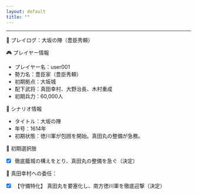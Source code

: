 ```yaml
---
layout: default 
title: ""
---
```

    
---

📝 プレイログ：大坂の陣（豊臣秀頼）

🎮 プレイヤー情報
- プレイヤー名：user001
- 勢力名：豊臣家（豊臣秀頼）
- 初期拠点：大坂城
- 配下武将：真田幸村、大野治長、木村重成
- 初期兵力：60,000人

📘 シナリオ情報
- タイトル：大坂の陣
- 年号：1614年
- 初期状態：徳川軍が包囲を開始。真田丸の整備が急務。

🎯 初期選択肢
- [X] 徹底籠城の構えをとり、真田丸の整備を急ぐ（決定）

🧠 真田幸村への委任：
- [X] 【守備特化】 真田丸を要塞化し、南方徳川軍を徹底迎撃（決定）
